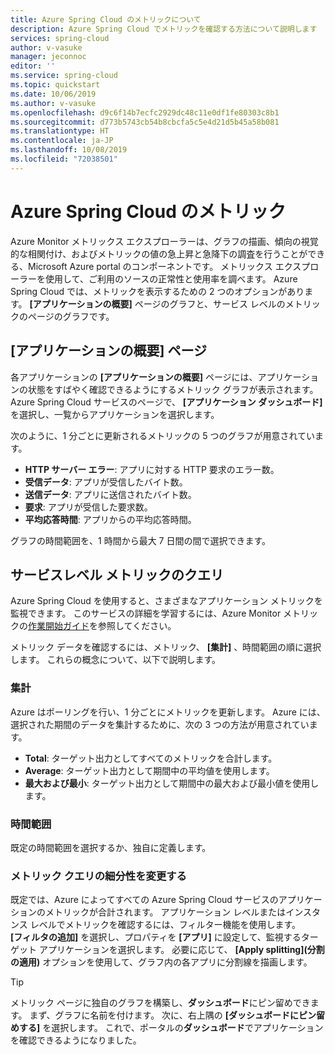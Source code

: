 ```yaml
---
title: Azure Spring Cloud のメトリックについて
description: Azure Spring Cloud でメトリックを確認する方法について説明します
services: spring-cloud
author: v-vasuke
manager: jeconnoc
editor: ''
ms.service: spring-cloud
ms.topic: quickstart
ms.date: 10/06/2019
ms.author: v-vasuke
ms.openlocfilehash: d9c6f14b7ecfc2929dc48c11e0df1fe80303c8b1
ms.sourcegitcommit: d773b5743cb54b8cbcfa5c5e4d21d5b45a58b081
ms.translationtype: HT
ms.contentlocale: ja-JP
ms.lasthandoff: 10/08/2019
ms.locfileid: "72038501"
---
```

# <a name="metrics-for-azure-spring-cloud"></a>Azure Spring Cloud のメトリック

Azure Monitor メトリックス エクスプローラーは、グラフの描画、傾向の視覚的な相関付け、およびメトリックの値の急上昇と急降下の調査を行うことができる、Microsoft Azure portal のコンポーネントです。 メトリックス エクスプローラーを使用して、ご利用のソースの正常性と使用率を調べます。 Azure Spring Cloud では、メトリックを表示するための 2 つのオプションがあります。 **[アプリケーションの概要]** ページのグラフと、サービス レベルのメトリックのページのグラフです。

## <a name="application-overview-page"></a>[アプリケーションの概要] ページ

各アプリケーションの **[アプリケーションの概要]** ページには、アプリケーションの状態をすばやく確認できるようにするメトリック グラフが表示されます。  Azure Spring Cloud サービスのページで、 **[アプリケーション ダッシュボード]** を選択し、一覧からアプリケーションを選択します。  

次のように、1 分ごとに更新されるメトリックの 5 つのグラフが用意されています。

* **HTTP サーバー エラー**: アプリに対する HTTP 要求のエラー数。
* **受信データ**: アプリが受信したバイト数。
* **送信データ**: アプリに送信されたバイト数。
* **要求**: アプリが受信した要求数。
* **平均応答時間**: アプリからの平均応答時間。

グラフの時間範囲を、1 時間から最大 7 日間の間で選択できます。

## <a name="service-level-metric-queries"></a>サービスレベル メトリックのクエリ

Azure Spring Cloud を使用すると、さまざまなアプリケーション メトリックを監視できます。 このサービスの詳細を学習するには、Azure Monitor メトリックの[作業開始ガイド](https://docs.microsoft.com/azure/azure-monitor/platform/metrics-getting-started)を参照してください。

メトリック データを確認するには、メトリック、 **[集計]** 、時間範囲の順に選択します。  これらの概念について、以下で説明します。

### <a name="aggregation"></a>集計 

Azure はポーリングを行い、1 分ごとにメトリックを更新します。 Azure には、選択された期間のデータを集計するために、次の 3 つの方法が用意されています。

* **Total**: ターゲット出力としてすべてのメトリックを合計します。
* **Average**: ターゲット出力として期間中の平均値を使用します。
* **最大および最小**: ターゲット出力として期間中の最大および最小値を使用します。

### <a name="time-range"></a>時間範囲

既定の時間範囲を選択するか、独自に定義します。

### <a name="modifying-the-granularity-of-your-metric-query"></a>メトリック クエリの細分性を変更する

既定では、Azure によってすべての Azure Spring Cloud サービスのアプリケーションのメトリックが合計されます。 アプリケーション レベルまたはインスタンス レベルでメトリックを確認するには、フィルター機能を使用します。  
**[フィルタの追加]** を選択し、プロパティを **[アプリ]** に設定して、監視するターゲット アプリケーションを選択します。 必要に応じて、 **[Apply splitting]\(分割の適用\)** オプションを使用して、グラフ内の各アプリに分割線を描画します。

>[!TIP]
> メトリック ページに独自のグラフを構築し、**ダッシュボード**にピン留めできます。 まず、グラフに名前を付けます。  次に、右上隅の **[ダッシュボードにピン留めする]** を選択します。 これで、ポータルの**ダッシュボード**でアプリケーションを確認できるようになりました。